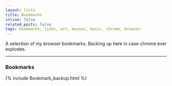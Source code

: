```yaml
---
layout: lists
title: Bookmarks
inline: false
related_posts: false
tags: bookmarks, links, art, movies, music, chrome, browser
---
```


A selection of my browser bookmarks. Backing up here in case chrome ever explodes.

***

### Bookmarks

{% include Bookmark_backup.html %}